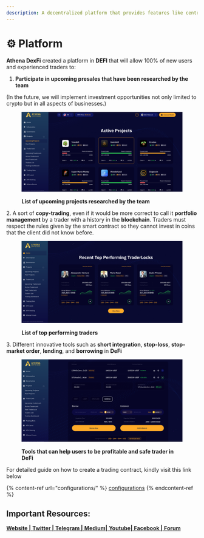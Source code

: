 ```yaml
---
description: A decentralized platform that provides features like centralized exchanges.
---
```


# ⚙ Platform

**Athena DexFi** created a platform in **DEFI** that will allow 100% of new users and experienced traders to:

1. **Participate in upcoming presales that have been researched by the team**

(In the future, we will implement investment opportunities not only limited to crypto but in all aspects of businesses.)

<figure><img src="../../.gitbook/assets/Upcoming Projects.PNG" alt=""><figcaption><p><strong>List of upcoming projects researched by the team</strong></p></figcaption></figure>

2\. A sort of **copy-trading**, even if it would be more correct to call it **portfolio management** by a trader with a history in the **blockchain**. Traders must respect the rules given by the smart contract so they cannot invest in coins that the client did not know before.

<figure><img src="../../.gitbook/assets/Top Performing traders (1).PNG" alt=""><figcaption><p><strong>List of top performing traders</strong></p></figcaption></figure>

3\. Different innovative tools such as **short integration**, **stop-loss**, **stop-market order**, **lending**, and **borrowing** in **DeFi**

<figure><img src="../../.gitbook/assets/borrow (1).PNG" alt=""><figcaption><p><strong>Tools that can help users to be profitable and safe trader in DeFi</strong></p></figcaption></figure>

For detailed guide on how to create a trading contract, kindly visit this link below

{% content-ref url="configurations/" %}
[configurations](configurations/)
{% endcontent-ref %}

## Important Resources:

[**Website |** ](https://athenadexfi.io/)[**Twitter |** ](https://twitter.com/AthenaDexFi)[**Telegram |** ](https://t.me/AthenaDexFi)[**Medium|** ](https://medium.com/@AthenaDexFi)[**Youtube|** ](https://www.youtube.com/@AthenaDexFi)[**Facebook |** ](https://www.facebook.com/AthenaDexFi)[**Forum**](https://forum.athenacryptobank.io/)
